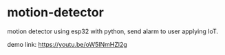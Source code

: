 # motion-detector
motion detector using esp32 with python, send alarm to user applying IoT.

demo link: https://youtu.be/oW5INmHZl2g
